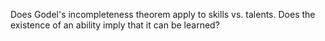 Does Godel's incompleteness theorem apply to skills vs. talents. Does the existence of an ability imply that it can be learned?
